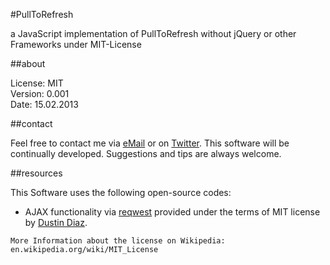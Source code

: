 #PullToRefresh

a JavaScript implementation of PullToRefresh without jQuery or other Frameworks under MIT-License

##about

License: MIT  
Version: 0.001  
Date: 15.02.2013  

##contact

Feel free to contact me via [eMail](mailto:contact@selfcss.org) or on [Twitter](http://twitter.com/simonwaldherr). This software will be continually developed. Suggestions and tips are always welcome.

##resources

This Software uses the following open-source codes: 

 * AJAX functionality via [reqwest](https://github.com/ded/reqwest) provided under the terms of MIT license by [Dustin Diaz](http://dustindiaz.com/). 

```More Information about the license on Wikipedia: en.wikipedia.org/wiki/MIT_License```